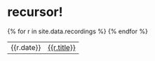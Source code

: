 # recursor!

<table>
{% for r in site.data.recordings %}
    <tr>
        <td>{{r.date}}</td>
        <td><a href="{{site.url}}/recordings/{{r.path}}">{{r.title}}</a></td>
    </tr>
{% endfor %}
</table>

